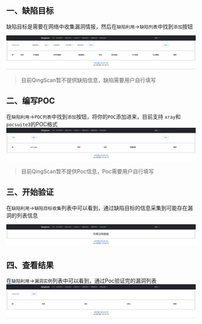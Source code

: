 ## 一、缺陷目标

缺陷目标是需要在网络中收集漏洞情报，然后在`缺陷利用`->`缺陷列表`中找到`添加`按钮

![](../images/screenshot_1640593917692.png)

>目前QingScan暂不提供缺陷信息，缺陷需要用户自行填写

## 二、编写POC

在`缺陷利用`->`POC列表`中找到`添加`按钮，将你的`POC`添加进来，目前支持 `xray`和`pocsuite3`的POC格式
![](../images/screenshot_1640593950136.png)

>目前QingScan暂不提供Poc信息，Poc需要用户自行填写

##  三、开始验证
在`缺陷利用`->`缺陷目标收集`列表中可以看到，通过缺陷目标的信息采集到可能存在漏洞的列表信息

![](../images/screenshot_1640594447185.png)

## 四、查看结果

在`缺陷利用`->`漏洞实例`列表中可以看到，通过Poc验证完的漏洞列表
![](../images/screenshot_1640593980703.png)